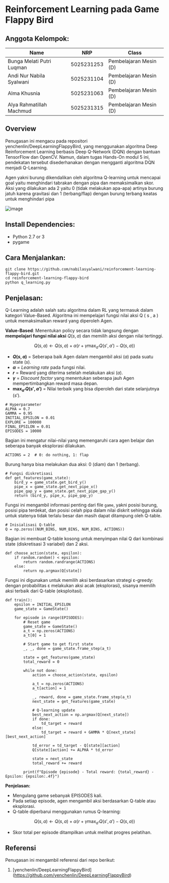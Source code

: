 # Reinforcement Learning pada Game Flappy Bird

## Anggota Kelompok:

| Name                      | NRP        | Class                  |
| ------------------------- | ---------- | ---------------------- |
| Bunga Melati Putri Luqman | 5025231253 | Pembelajaran Mesin (D) |
| Andi Nur Nabila Syalwani  | 5025231104 | Pembelajaran Mesin (D) |
| Alma Khusnia              | 5025231063 | Pembelajaran Mesin (D) |
| Alya Rahmatillah Machmud  | 5025231315 | Pembelajaran Mesin (D) |

## Overview

Penugasan ini mengacu pada repositori yenchenlin/DeepLearningFlappyBird, yang menggunakan algoritma Deep Reinforcement Learning berbasis Deep Q-Network (DQN) dengan bantuan TensorFlow dan OpenCV. Namun, dalam tugas Hands-On modul 5 ini, pendekatan tersebut disederhanakan dengan mengganti algoritma DQN menjadi Q-Learning.

Agen yakni burung dikendalikan oleh algoritma Q-learning untuk mencapai goal yaitu menghindari tabrakan dengan pipa dan memaksimalkan skor. Aksi yang dilakukan ada 2 yaitu 0 (tidak melakukan apa-apa) artinya burung jatuh karena gravitasi dan 1 (terbang/flap) dengan burung terbang keatas untuk menghindari pipa

![image](https://github.com/user-attachments/assets/32ab4609-4c97-4fc0-9b31-bb58247edbf1)

## Install Dependencies:

- Python 2.7 or 3
- pygame

## Cara Menjalankan:

```
git clone https://github.com/nabilasyalwani/reinforcement-learning-flappy-bird.git
cd reinforcement-learning-flappy-bird
python q_learning.py
```

## Penjelasan:

Q-Learning adalah salah satu algoritma dalam RL yang termasuk dalam kategori Value-Based. Algoritma ini mempelajari fungsi nilai aksi Q ( s , a ) untuk memaksimalkan reward yang diperoleh Agen.

**Value-Based**: Menentukan policy secara tidak langsung dengan **mempelajari fungsi nilai aksi** $Q(s, a)$ dan memilih aksi dengan nilai tertinggi.

$$
Q(s, a) \leftarrow Q(s, a) + \alpha \left( r + \gamma \max_{a'} Q(s', a') - Q(s, a) \right)
$$

- **$Q(s, a)$** = Seberapa baik Agen dalam mengambil aksi ($a$) pada suatu state ($s$).
- **$\alpha$** = _Learning rate_ pada fungsi nilai.
- **$r$** = Reward yang diterima setelah melakukan aksi ($a$).
- **$\gamma$** = _Discount factor_ yang menentukan seberapa jauh Agen mempertimbangkan reward masa depan.
- **$\max_{a'} Q(s', a')$** = Nilai terbaik yang bisa diperoleh dari state selanjutnya ($s'$).

```
# Hyperparameter
ALPHA = 0.7
GAMMA = 0.95
INITIAL_EPSILON = 0.01
EXPLORE = 100000
FINAL_EPSILON = 0.01
EPISODES = 10000
```

Bagian ini mengatur nilai-nilai yang memengaruhi cara agen belajar dan seberapa banyak eksplorasi dilakukan.
<br>

```
ACTIONS = 2  # 0: do nothing, 1: flap
```

Burung hanya bisa melakukan dua aksi: 0 (diam) dan 1 (terbang).
<br>

```
# Fungsi diskretisasi
def get_features(game_state):
    bird_y = game_state.get_bird_y()
    pipe_x = game_state.get_next_pipe_x()
    pipe_gap_y = game_state.get_next_pipe_gap_y()
    return (bird_y, pipe_x, pipe_gap_y)
```

Fungsi ini mengambil informasi penting dari file `game`, yakni posisi burung, posisi pipa terdekat, dan posisi celah pipa dalam nilai diskrit sehingga skala untuk statenya tidak terlalu besar dan masih dapat ditampung oleh Q-table.
<br>

```
# Inisialisasi Q-table
Q = np.zeros((NUM_BINS, NUM_BINS, NUM_BINS, ACTIONS))
```

Bagian ini membuat Q-table kosong untuk menyimpan nilai Q dari kombinasi state (diskretisasi 3 variabel) dan 2 aksi.
<br>

```
def choose_action(state, epsilon):
    if random.random() < epsilon:
        return random.randrange(ACTIONS)
    else:
        return np.argmax(Q[state])
```

Fungsi ini digunakan untuk memilih aksi berdasarkan strategi ε-greedy: dengan probabilitas ε melakukan aksi acak (eksplorasi), sisanya memilih aksi terbaik dari Q-table (eksploitasi).
<br>

```
def train():
    epsilon = INITIAL_EPSILON
    game_state = GameState()

    for episode in range(EPISODES):
        # Reset game
        game_state = GameState()
        a_t = np.zeros(ACTIONS)
        a_t[0] = 1

        # Start game to get first state
        _, _, done = game_state.frame_step(a_t)

        state = get_features(game_state)
        total_reward = 0

        while not done:
            action = choose_action(state, epsilon)

            a_t = np.zeros(ACTIONS)
            a_t[action] = 1

            _, reward, done = game_state.frame_step(a_t)
            next_state = get_features(game_state)

            # Q-learning update
            best_next_action = np.argmax(Q[next_state])
            if done:
                td_target = reward
            else:
                td_target = reward + GAMMA * Q[next_state][best_next_action]

            td_error = td_target - Q[state][action]
            Q[state][action] += ALPHA * td_error

            state = next_state
            total_reward += reward

        print(f"Episode {episode} - Total reward: {total_reward} - Epsilon: {epsilon:.4f}")
```

**Penjelasan:**

- Mengulang game sebanyak EPISODES kali.
- Pada setiap episode, agen mengambil aksi berdasarkan Q-table atau eksplorasi.
- Q-table diperbarui menggunakan rumus Q-learning:

$$
Q(s, a) \leftarrow Q(s, a) + \alpha \left( r + \gamma \max_{a'} Q(s', a') - Q(s, a) \right)
$$

- Skor total per episode ditampilkan untuk melihat progres pelatihan.

## Referensi

Penugasan ini mengambil referensi dari repo berikut:

1. [yenchenlin/DeepLearningFlappyBird] (https://github.com/yenchenlin/DeepLearningFlappyBird)
